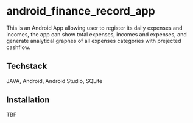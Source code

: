 # android_finance_record_app
This is an Android App allowing user to register its daily expenses and incomes, the app can show total expenses, incomes and expenses, and generate analytical graphes of all expenses categories with prejected cashflow.

## Techstack
JAVA, Android, Android Studio, SQLite

## Installation
TBF